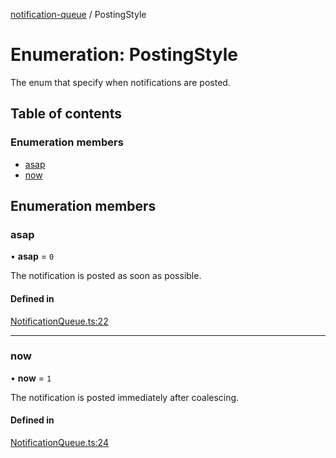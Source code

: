 [notification-queue](../README.md) / PostingStyle

# Enumeration: PostingStyle

The enum that specify when notifications are posted.

## Table of contents

### Enumeration members

- [asap](postingstyle.md#asap)
- [now](postingstyle.md#now)

## Enumeration members

### asap

• **asap** = `0`

The notification is posted as soon as possible.

#### Defined in

[NotificationQueue.ts:22](https://github.com/nilennoct/notification-queue/blob/8e5e643/src/NotificationQueue.ts#L22)

___

### now

• **now** = `1`

The notification is posted immediately after coalescing.

#### Defined in

[NotificationQueue.ts:24](https://github.com/nilennoct/notification-queue/blob/8e5e643/src/NotificationQueue.ts#L24)
